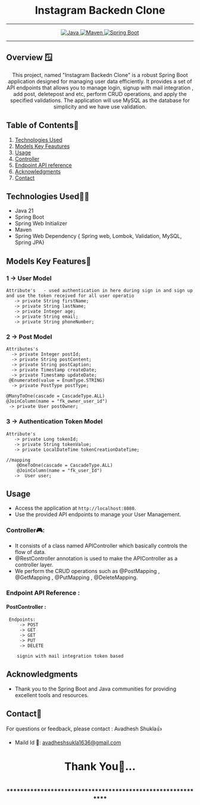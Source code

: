 # <h1 align = "center"> Instagram Backedn Clone </h1>
___ 
<p align="center">
<a href="Java url">
    <img alt="Java" src="https://img.shields.io/badge/Java->=8-darkblue.svg" />
</a>
<a href="Maven url" >
    <img alt="Maven" src="https://img.shields.io/badge/maven-3.1.3-brightgreen.svg" />
</a>
<a href="Spring Boot url" >
    <img alt="Spring Boot" src="https://img.shields.io/badge/Spring Boot-3.0.6-brightgreen.svg" />
</a>
</p>

---

<p align="left">

<!-- Project Description -->
## Overview 🪟
<p align="center">This project, named "Instagram Backedn Clone" is a robust Spring Boot application designed for managing user data efficiently. It provides a set of API endpoints that allows  you to manage login, signup with mail integration , add post, deletepost and etc, perform CRUD operations, and apply the specified validations. The application will use MySQL as the database for simplicity and we have use validation.
</p>

<!-- Table of Contents -->
## Table of Contents📑
1. [Technologies Used](#technologies-used)
2. [Models Key Feautures](#models-key-features🔑)
3. [Usage](#usage)
4. [Controller](#controller🎮)
5. [Endpoint API reference](#endpoint-api-reference)
6. [Acknowledgments](#acknowledgments)
7. [Contact](#contact)

<!-- Technologies Used -->
## Technologies Used🧑‍💻
- Java 21
- Spring Boot
- Spring Web Initializer
- Maven 
- Spring Web Dependency  { Spring web, Lombok, Validation, MySQL, Spring JPA}


<!-- Model --->

## Models Key Features🔑
### 1 -> User Model
    Attribute's   - used authentication in here during sign in and sign up and use the token received for all user operatio
       -> private String firstName;
       -> private String lastName;
       -> private Integer age;
       -> private String email;
       -> private String phoneNumber;


### 2 -> Post Model
    Attributes's
      -> private Integer postId;
      -> private String postContent;
      -> private String postCaption;
      -> private Timestamp createDate;
      -> private Timestamp updateDate;
     @Enumerated(value = EnumType.STRING)
      -> private PostType postType;

    @ManyToOne(cascade = CascadeType.ALL)
    @JoinColumn(name = "fk_owner_user_id")
     -> private User postOwner;

### 3 -> Authentication Token Model
    Attribute's  
       -> private Long tokenId;
       -> private String tokenValue;
       -> private LocalDateTime tokenCreationDateTime;

    //mapping
        @OneToOne(cascade = CascadeType.ALL)
        @JoinColumn(name = "fk_user_Id")
       ->  User user;

<!-- Usage -->
## Usage
- Access the application at `http://localhost:8080`.
- Use the provided API endpoints to manage your User Management.

### Controller🎮:
- It consists of a class named APIController which basically controls the flow of data.
- @RestController annotation is used to make the APIController as a controller layer.
- We perform the CRUD operations such as @PostMapping , @GetMapping , @PutMapping , @DeleteMapping.

### Endpoint API Reference :

#### PostController :
     Endpoints:
         -> POST
         -> GET
         -> GET 
         -> PUT
         -> DELETE

        signin with mail integration token based
         

 <!-- Acknowledgments -->
## Acknowledgments
- Thank you to the Spring Boot and Java communities for providing excellent tools and resources.

<!-- Contact -->
## Contact📲
For questions or feedback, please contact : Avadhesh Shukla👍
- Maild Id 📧: avadheshsukla1636@gmail.com

<h1 align="center">Thank You💖...<h1>
<h3 align = "center"> ***********************************************************<h3>




 
